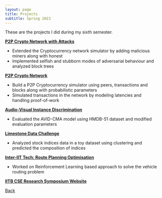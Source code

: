 ```yaml
---
layout: page
title: Projects
subtitle: Spring 2023
---
```


These are the projects I did during my sixth semester.

[**P2P Crypto Network with Attacks**](./p2p-crypto-attacks/)
- Extended the Cryptocurrency network simulator by adding malicious miners along with honest
- Implemented selfish and stubborn modes of adversarial behaviour and analyzed block trees

[**P2P Crypto Network**](./p2p-crypto/)
- Build a P2P Cryptocurrency simulator using peers, transactions and blocks along with
probabilistic parameters
- Simulated transactions in the network by modeling latencies and handling proof-of-work

[**Audio-Visual Instance Discrimination**](./avid/)
- Evaluated the AVID-CMA model using HMDB-51 dataset and modified evaluation parameters

[**Limestone Data Challenge**](./ldc-2023/)
- Analyzed stock indices data in a toy dataset using clustering and predicted the composition
of indices

[**Inter-IIT Tech: Route Planning Optimisation**](./inter-iit/)
- Worked on Reinforcement Learning based approach to solve the vehicle routing problem

[**IITB CSE Research Symposium Website**](./symposium/)

[Back](..)